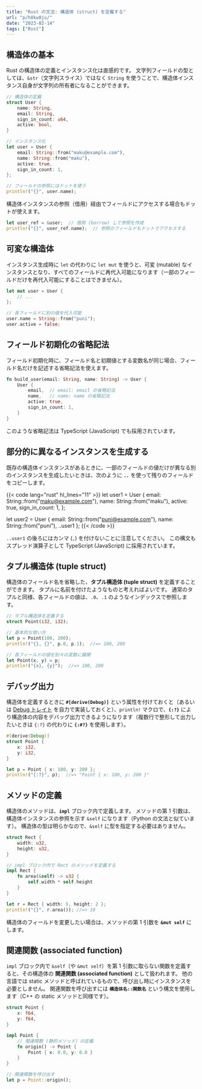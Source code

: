 ```yaml
---
title: "Rust の文法: 構造体 (struct) を定義する"
url: "p/h8kw8ju/"
date: "2023-02-14"
tags: ["Rust"]
---
```


構造体の基本
----

Rust の構造体の定義とインスタンス化は直感的です。
文字列フィールドの型としては、`&str`（文字列スライス）ではなく `String` を使うことで、構造体インスタンス自身が文字列の所有者になることができます。

```rust
// 構造体の定義
struct User {
    name: String,
    email: String,
    sign_in_count: u64,
    active: bool,
}

// インスタンス化
let user = User {
    email: String::from("maku@example.com"),
    name: String::from("maku"),
    active: true,
    sign_in_count: 1,
};

// フィールドの参照にはドットを使う
println!("{}", user.name);
```

構造体インスタンスの参照（借用）経由でフィールドにアクセスする場合もドットが使えます。

```rust
let user_ref = &user;  // 借用 (borrow) して参照を作成
println!("{}", user_ref.name);  // 参照のフィールドもドットでアクセスする
```


可変な構造体
----

インスタンス生成時に `let` の代わりに `let mut` を使うと、可変 (mutable) なインスタンスとなり、すべてのフィールドに再代入可能になります（一部のフィールドだけを再代入可能にすることはできません）。

```rust
let mut user = User {
    // ...
};

// 各フィールドに別の値を代入可能
user.name = String::from("puni");
user.active = false;
```


フィールド初期化の省略記法
----

フィールド初期化時に、フィールド名と初期値とする変数名が同じ場合、フィールド名だけを記述する省略記法を使えます。

```rust
fn build_user(email: String, name: String) -> User {
    User {
        email,  // email: email の省略記法
        name,   // name: name の省略記法
        active: true,
        sign_in_count: 1,
    }
}
```

このような省略記法は TypeScript (JavaScript) でも採用されています。


部分的に異なるインスタンスを生成する
----

既存の構造体インスタンスがあるときに、一部のフィールドの値だけが異なる別のインスタンスを生成したいときは、次のように __`..`__ を使って残りのフィールドをコピーします。

{{< code lang="rust" hl_lines="11" >}}
let user1 = User {
    email: String::from("maku@example.com"),
    name: String::from("maku"),
    active: true,
    sign_in_count: 1,
};

let user2 = User {
    email: String::from("puni@example.com"),
    name: String::from("puni"),
    ..user1
};
{{< /code >}}

`..user1` の後ろにはカンマ (`,`) を付けないことに注意してください。
この構文もスプレッド演算子として TypeScript (JavaScript) に採用されています。


タプル構造体 (tuple struct)
----

構造体のフィールド名を省略した、__タプル構造体 (tuple struct)__ を定義することができます。
タプルに名前を付けたようなものと考えればよいです。
通常のタプルと同様、各フィールドの値は、`.0`、`.1` のようなインデックスで参照します。

```rust
// タプル構造体を定義する
struct Point(i32, i32);

// 基本的な使い方
let p = Point(100, 200);
println!("{}, {}", p.0, p.1);  //=> 100, 200

// 各フィールドの値を別々の変数に展開
let Point(x, y) = p;
println!("{x}, {y}");  //=> 100, 200
```


デバッグ出力
----

構造体を定義するときに __`#[derive(Debug)]`__ という属性を付けておくと（あるいは [Debug トレイト](https://doc.rust-lang.org/std/fmt/trait.Debug.html) を自力で実装しておくと）、`println!` マクロで、__`{:?}`__ により構造体の内容をデバッグ出力できるようになります（複数行で整形して出力したいときは `{:?}` の代わりに __`{:#?}`__ を使用します）。

```rust
#[derive(Debug)]
struct Point {
    x: i32,
    y: i32,
}

let p = Point { x: 100, y: 200 };
println!("{:?}", p);  //=> "Point { x: 100, y: 200 }"
```


メソッドの定義
----

構造体のメソッドは、__`impl`__ ブロック内で定義します。
メソッドの第 1 引数は、構造体インスタンスの参照を示す `&self` になります（Python の文法と似ています）。
構造体の型は明らかなので、`&self` に型を指定する必要はありません。

```rust
struct Rect {
    width: u32,
    height: u32,
}

// impl ブロック内で Rect のメソッドを定義する
impl Rect {
    fn area(&self) -> u32 {
        self.width * self.height
    }
}

let r = Rect { width: 5, height: 2 };
println!("{}", r.area()); //=> 10
```

構造体のフィールドを変更したい場合は、メソッドの第 1 引数を __`&mut self`__ にします。


関連関数 (associated function)
----

`impl` ブロック内で `&self`（や `&mut self`）を第 1 引数に取らない関数を定義すると、その構造体の __関連関数 (associated function)__ として扱われます。
他の言語では static メソッドと呼ばれているもので、呼び出し時にインスタンスを必要としません。
関連関数を呼び出すには __`構造体名::関数名`__ という構文を使用します（C++ の static メソッドと同様です）。

```rust
struct Point {
    x: f64,
    y: f64,
}

impl Point {
    // 関連関数 (静的メソッド）の定義
    fn origin() -> Point {
        Point { x: 0.0, y: 0.0 }
    }
}

// 関連関数を呼び出す
let p = Point::origin();
```

